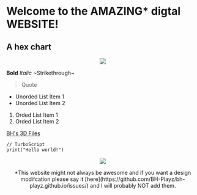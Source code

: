 # Welcome to the AMAZING* digtal WEBSITE!
## A hex chart
<p align="center">
  <img src="bh-playz.github.io/img/hexchart.png">
</p>

**Bold**
*Italic*
~Strikethrough~
> Quote
* Unorded List Item 1
* Unorded List Item 2
1. Orded List Item 1
2. Orded List Item 2

[BH's 3D Files](https://bh-playz.github.io/3d-files/)

```
// TurboScript
print("Hello world!")
```

<p align="center">
  <img src="https://bh-playz.github.io/img/Scratch">
</p>

<p align="center">
  *This website might not always be awesome and if you want a design modifcation please say it [here](https://github.com/BH-Playz/bh-playz.github.io/issues/) and I will probably NOT add them.
</p>
